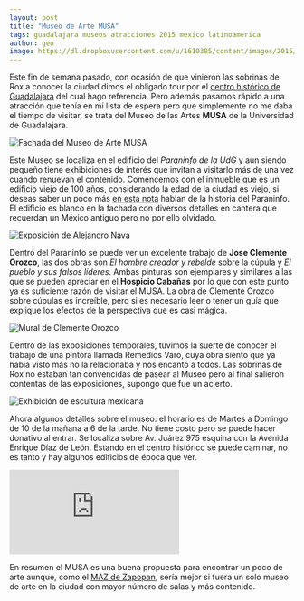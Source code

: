```yaml
---
layout: post
title: "Museo de Arte MUSA"
tags: guadalajara museos atracciones 2015 mexico latinoamerica
author: geo
image: https://dl.dropboxusercontent.com/u/1610385/content/images/2015/08/2015-08-15%2011.13.26.jpg
---
```


Este fin de semana pasado, con ocasión de que vinieron las sobrinas de Rox a conocer la ciudad dimos el obligado tour por el [centro histórico de Guadalajara](/guadalajara-centro-historico/) del cual hago referencia. Pero además pasamos rápido a una atracción que tenía en mi lista de espera pero que simplemente no me daba el tiempo de visitar, se trata del Museo de las Artes **MUSA** de la Universidad de Guadalajara.

![Fachada del Museo de Arte MUSA](https://dl.dropboxusercontent.com/u/1610385/content/images/2015/08/2015-08-15%2011.43.12.jpg)

Este Museo se localiza en el edificio del *Paraninfo de la UdG* y aun siendo pequeño tiene exhibiciones de interés que invitan a visitarlo más de una vez cuando renuevan el contenido. Comencemos con el inmueble que es un edificio viejo de 100 años, considerando la edad de la ciudad es viejo, si deseas saber un poco más [en esta nota](http://www.udg.mx/es/noticia/cumple-100-anos-el-edificio-que-alberga-al-paraninfo-de-la-udeg) hablan de la historia del Paraninfo. El edificio es blanco en la fachada con diversos detalles en cantera que recuerdan un México antiguo pero no por ello olvidado.

![Exposición de Alejandro Nava](https://dl.dropboxusercontent.com/u/1610385/content/images/2015/08/2015-08-15%2011.30.56.jpg)

Dentro del Paraninfo se puede ver un excelente trabajo de **Jose Clemente Orozco**, las dos obras son *El hombre creador y rebelde* sobre la cúpula y *El pueblo y sus falsos líderes*. Ambas pinturas son ejemplares y similares a las que se pueden apreciar en el **Hospicio Cabañas** por lo que con este punto ya es suficiente razón de visitar el MUSA. La obra de Clemente Orozco sobre cúpulas es increíble, pero si es necesario leer o tener un guía que explique los efectos de la perspectiva que es casi mágica.

![Mural de Clemente Orozco](https://dl.dropboxusercontent.com/u/1610385/content/images/2015/08/2015-08-15%2011.13.31.jpg)

Dentro de las exposiciones temporales, tuvimos la suerte de conocer el trabajo de una pintora llamada Remedios Varo, cuya obra siento que ya había visto más no la relacionaba y nos encantó a todos. Las sobrinas de Rox no estaban tan convencidas de pasear al Museo pero al final salieron contentas de las exposiciones, supongo que fue un acierto.

![Exhibición de escultura mexicana](https://dl.dropboxusercontent.com/u/1610385/content/images/2015/08/2015-08-15%2011.06.48.jpg)

Ahora algunos detalles sobre el museo: el horario es de Martes  a Domingo de 10 de la mañana a 6 de la tarde. No tiene costo pero se puede hacer donativo al entrar. Se localiza sobre Av. Juárez 975 esquina con la Avenida Enrique Díaz de León. Estando en el centro histórico se puede caminar, no es tanto y hay algunos edificios de época que ver.

<div class="embed-responsive embed-responsive-16by9">
<iframe src="https://www.google.com/maps/embed?pb=!1m18!1m12!1m3!1d3732.881113871175!2d-103.35894139999999!3d20.674415200000002!2m3!1f0!2f0!3f0!3m2!1i1024!2i768!4f13.1!3m3!1m2!1s0x8428b1e4bfea8b0d%3A0x5b9bcf8334e238c5!2sMuseo+de+las+Artes+Universidad+de+Guadalajara!5e0!3m2!1sen!2smx!4v1439926403824" class="embed-responsive-item"
 frameborder="0" style="border:0" allowfullscreen></iframe>
</div>

En resumen el MUSA es una buena propuesta para encontrar un poco de arte aunque, como el [MAZ de Zapopan](/maz-museo-de-arte-zapopan/), sería mejor si fuera un solo museo de arte en la ciudad con mayor número de salas y más contenido.
